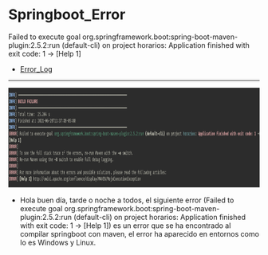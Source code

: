 # Springboot_Error
Failed to execute goal org.springframework.boot:spring-boot-maven-plugin:2.5.2:run (default-cli) on project horarios: Application finished with exit code: 1 -> [Help 1]

- [Error_Log](https://github.com/BQPTheroy/Springboot_Error/blob/main/Error_Log)


<hr>

<p align="center">
  <a href="https://github.com/BQPTheroy/Springboot_Error/blob/main/Error_Log.png">
    <img src="Images/Error_Log.png" alt="Logo" width="1050" height="200">
  </a>
</p>





- Hola buen día, tarde o noche a todos, el siguiente error (Failed to execute goal org.springframework.boot:spring-boot-maven-plugin:2.5.2:run (default-cli) on project horarios: Application finished with exit code: 1 -> [Help 1]) es un error que se ha encontrado al compilar springboot con maven, el error ha aparecido en entornos como lo es Windows y Linux.
